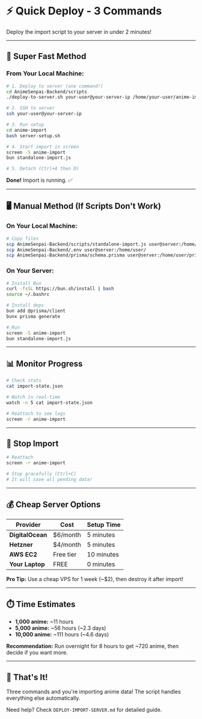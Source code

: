 # ⚡ Quick Deploy - 3 Commands

Deploy the import script to your server in under 2 minutes!

---

## 🎯 **Super Fast Method**

### From Your Local Machine:

```bash
# 1. Deploy to server (one command!)
cd AnimeSenpai-Backend/scripts
./deploy-to-server.sh your-user@your-server-ip /home/your-user/anime-import

# 2. SSH to server
ssh your-user@your-server-ip

# 3. Run setup
cd anime-import
bash server-setup.sh

# 4. Start import in screen
screen -S anime-import
bun standalone-import.js

# 5. Detach (Ctrl+A then D)
```

**Done!** Import is running. ✅

---

## 🖥️ **Manual Method (If Scripts Don't Work)**

### On Your Local Machine:
```bash
# Copy files
scp AnimeSenpai-Backend/scripts/standalone-import.js user@server:/home/user/
scp AnimeSenpai-Backend/.env user@server:/home/user/
scp AnimeSenpai-Backend/prisma/schema.prisma user@server:/home/user/prisma/
```

### On Your Server:
```bash
# Install Bun
curl -fsSL https://bun.sh/install | bash
source ~/.bashrc

# Install deps
bun add @prisma/client
bunx prisma generate

# Run
screen -S anime-import
bun standalone-import.js
```

---

## 📊 **Monitor Progress**

```bash
# Check stats
cat import-state.json

# Watch in real-time
watch -n 5 cat import-state.json

# Reattach to see logs
screen -r anime-import
```

---

## 🛑 **Stop Import**

```bash
# Reattach
screen -r anime-import

# Stop gracefully (Ctrl+C)
# It will save all pending data!
```

---

## 💰 **Cheap Server Options**

| Provider | Cost | Setup Time |
|----------|------|------------|
| **DigitalOcean** | $6/month | 5 minutes |
| **Hetzner** | $4/month | 5 minutes |
| **AWS EC2** | Free tier | 10 minutes |
| **Your Laptop** | FREE | 0 minutes |

**Pro Tip:** Use a cheap VPS for 1 week (~$2), then destroy it after import!

---

## ⏱️ **Time Estimates**

- **1,000 anime:** ~11 hours
- **5,000 anime:** ~56 hours (~2.3 days)
- **10,000 anime:** ~111 hours (~4.6 days)

**Recommendation:** Run overnight for 8 hours to get ~720 anime, then decide if you want more.

---

## 🎉 **That's It!**

Three commands and you're importing anime data! The script handles everything else automatically.

Need help? Check `DEPLOY-IMPORT-SERVER.md` for detailed guide.


